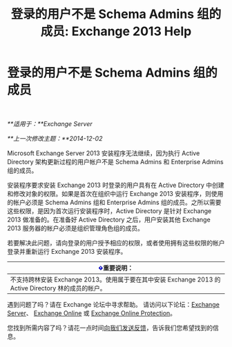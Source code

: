 ﻿---
title: '登录的用户不是 Schema Admins 组的成员: Exchange 2013 Help'
TOCTitle: 登录的用户不是 Schema Admins 组的成员
ms:assetid: a4a3f293-afb9-4c00-aa07-c438238b6a98
ms:mtpsurl: https://technet.microsoft.com/zh-cn/library/ms.exch.setupreadiness.schemaupdaterequired(v=EXCHG.150)
ms:contentKeyID: 50491335
ms.date: 01/11/2018
mtps_version: v=EXCHG.150
ms.translationtype: HT
---

# 登录的用户不是 Schema Admins 组的成员

 

_**适用于：**Exchange Server_

_**上一次修改主题：**2014-12-02_

Microsoft Exchange Server 2013 安装程序无法继续，因为执行 Active Directory 架构更新过程的用户帐户不是 Schema Admins 和 Enterprise Admins 组的成员。

安装程序要求安装 Exchange 2013 时登录的用户具有在 Active Directory 中创建和修改对象的权限。如果是首次在组织中运行 Exchange 2013 安装程序，则使用的帐户必须是 Schema Admins 组和 Enterprise Admins 组的成员。之所以需要这些权限，是因为首次运行安装程序时，Active Directory 是针对 Exchange 2013 做准备的。在准备好 Active Directory 之后，用户安装其他 Exchange 2013 服务器的帐户必须是组织管理角色组的成员。

若要解决此问题，请向登录的用户授予相应的权限，或者使用拥有这些权限的帐户登录并重新运行 Exchange 2013 安装程序。

<table>
<thead>
<tr class="header">
<th><img src="images/Bb124558.important(EXCHG.150).gif" title="重要说明" alt="重要说明" />重要说明：</th>
</tr>
</thead>
<tbody>
<tr class="odd">
<td>不支持跨林安装 Exchange 2013。使用属于要在其中安装 Exchange 2013 的 Active Directory 林的成员的帐户。</td>
</tr>
</tbody>
</table>


遇到问题了吗？请在 Exchange 论坛中寻求帮助。 请访问以下论坛：[Exchange Server](https://go.microsoft.com/fwlink/p/?linkid=60612)、 [Exchange Online](https://go.microsoft.com/fwlink/p/?linkid=267542) 或 [Exchange Online Protection](https://go.microsoft.com/fwlink/p/?linkid=285351)。

您找到所需内容了吗？请花一点时间[向我们发送反馈](mailto:exsetuphelpfeedback@microsoft.com?subject=exchange%202013%20setup%20help%20feedbac)，告诉我们您希望找到的信息。


